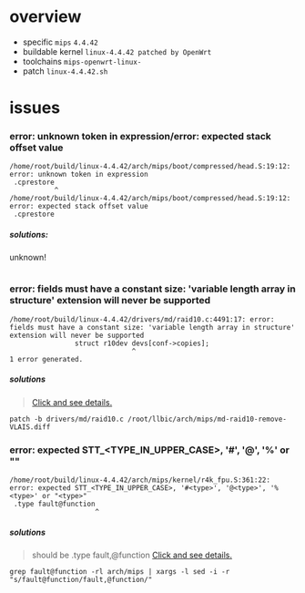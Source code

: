 # overview 

+ specific `mips` `4.4.42`
+ buildable kernel `linux-4.4.42 patched by OpenWrt`
+ toolchains `mips-openwrt-linux-`
+ patch `linux-4.4.42.sh`

# issues

### error: unknown token in expression/error: expected stack offset value

```text
/home/root/build/linux-4.4.42/arch/mips/boot/compressed/head.S:19:12: error: unknown token in expression
 .cprestore
           ^
/home/root/build/linux-4.4.42/arch/mips/boot/compressed/head.S:19:12: error: expected stack offset value
 .cprestore
```

##### solutions: 

unknown!

```shell script
```

### error: fields must have a constant size: 'variable length array in structure' extension will never be supported

```text
/home/root/build/linux-4.4.42/drivers/md/raid10.c:4491:17: error: fields must have a constant size: 'variable length array in structure' extension will never be supported
                struct r10dev devs[conf->copies];
                              ^
1 error generated.
```

##### solutions

>[Click and see details.](https://lore.kernel.org/patchwork/patch/837496/)

```shell script
patch -b drivers/md/raid10.c /root/llbic/arch/mips/md-raid10-remove-VLAIS.diff
```

### error: expected STT_<TYPE_IN_UPPER_CASE>, '#<type>', '@<type>', '%<type>' or "<type>"

```text
/home/root/build/linux-4.4.42/arch/mips/kernel/r4k_fpu.S:361:22: error: expected STT_<TYPE_IN_UPPER_CASE>, '#<type>', '@<type>', '%<type>' or "<type>"
 .type fault@function
                     ^
```

##### solutions
>should be .type fault,@function
>[Click and see details.](https://sourceware.org/binutils/docs/as/Type.html#Type)

```shell script
grep fault@function -rl arch/mips | xargs -l sed -i -r "s/fault@function/fault,@function/"
```
